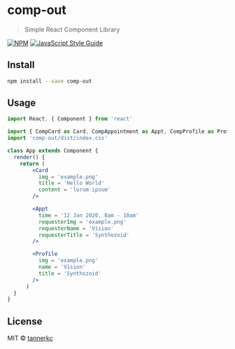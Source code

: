 # comp-out

> Simple React Component Library

[![NPM](https://img.shields.io/npm/v/comp-out.svg)](https://www.npmjs.com/package/comp-out) [![JavaScript Style Guide](https://img.shields.io/badge/code_style-standard-brightgreen.svg)](https://standardjs.com)

## Install

```bash
npm install --save comp-out
```

## Usage

```jsx
import React, { Component } from 'react'

import { CompCard as Card, CompAppointment as Appt, CompProfile as Profile} from 'comp-out'
import 'comp-out/dist/index.css'

class App extends Component {
  render() {
    return (
        <Card
          img = 'example.png'
          title = 'Hello World'
          content = 'lorum ipsum'
        />

        <Appt
          time = '12 Jan 2020, 8am - 10am'
          requesterImg = 'example.png'
          requesterName = 'Vision'
          requesterTitle = 'Synthozoid'
        />

        <Profile
          img = 'example.png'
          name = 'Vision'
          title = 'Synthozoid'
        />
      )
  }
}
```

## License

MIT © [tannerkc](https://github.com/tannerkc)
